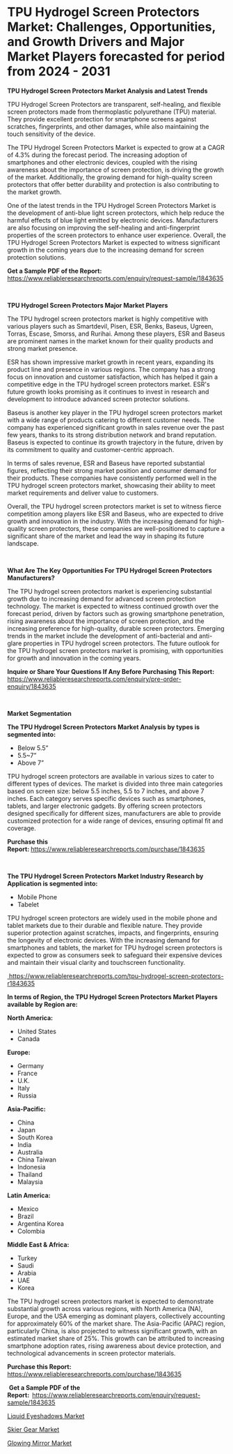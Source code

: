 <p><h1>TPU Hydrogel Screen Protectors Market: Challenges, Opportunities, and Growth Drivers and Major Market Players forecasted for period from 2024 - 2031</h1></p><p><strong>TPU Hydrogel Screen Protectors Market Analysis and Latest Trends</strong></p>
<p><p>TPU Hydrogel Screen Protectors are transparent, self-healing, and flexible screen protectors made from thermoplastic polyurethane (TPU) material. They provide excellent protection for smartphone screens against scratches, fingerprints, and other damages, while also maintaining the touch sensitivity of the device.</p><p>The TPU Hydrogel Screen Protectors Market is expected to grow at a CAGR of 4.3% during the forecast period. The increasing adoption of smartphones and other electronic devices, coupled with the rising awareness about the importance of screen protection, is driving the growth of the market. Additionally, the growing demand for high-quality screen protectors that offer better durability and protection is also contributing to the market growth.</p><p>One of the latest trends in the TPU Hydrogel Screen Protectors Market is the development of anti-blue light screen protectors, which help reduce the harmful effects of blue light emitted by electronic devices. Manufacturers are also focusing on improving the self-healing and anti-fingerprint properties of the screen protectors to enhance user experience. Overall, the TPU Hydrogel Screen Protectors Market is expected to witness significant growth in the coming years due to the increasing demand for screen protection solutions.</p></p>
<p><strong>Get a Sample PDF of the Report:&nbsp;</strong> <a href="https://www.reliableresearchreports.com/enquiry/request-sample/1843635">https://www.reliableresearchreports.com/enquiry/request-sample/1843635</a></p>
<p>&nbsp;</p>
<p><strong>TPU Hydrogel Screen Protectors Major Market Players</strong></p>
<p><p>The TPU hydrogel screen protectors market is highly competitive with various players such as Smartdevil, Pisen, ESR, Benks, Baseus, Ugreen, Torras, Escase, Smorss, and Rurihai. Among these players, ESR and Baseus are prominent names in the market known for their quality products and strong market presence.</p><p>ESR has shown impressive market growth in recent years, expanding its product line and presence in various regions. The company has a strong focus on innovation and customer satisfaction, which has helped it gain a competitive edge in the TPU hydrogel screen protectors market. ESR's future growth looks promising as it continues to invest in research and development to introduce advanced screen protector solutions.</p><p>Baseus is another key player in the TPU hydrogel screen protectors market with a wide range of products catering to different customer needs. The company has experienced significant growth in sales revenue over the past few years, thanks to its strong distribution network and brand reputation. Baseus is expected to continue its growth trajectory in the future, driven by its commitment to quality and customer-centric approach.</p><p>In terms of sales revenue, ESR and Baseus have reported substantial figures, reflecting their strong market position and consumer demand for their products. These companies have consistently performed well in the TPU hydrogel screen protectors market, showcasing their ability to meet market requirements and deliver value to customers.</p><p>Overall, the TPU hydrogel screen protectors market is set to witness fierce competition among players like ESR and Baseus, who are expected to drive growth and innovation in the industry. With the increasing demand for high-quality screen protectors, these companies are well-positioned to capture a significant share of the market and lead the way in shaping its future landscape.</p></p>
<p>&nbsp;</p>
<p><strong>What Are The Key Opportunities For TPU Hydrogel Screen Protectors Manufacturers?</strong></p>
<p><p>The TPU hydrogel screen protectors market is experiencing substantial growth due to increasing demand for advanced screen protection technology. The market is expected to witness continued growth over the forecast period, driven by factors such as growing smartphone penetration, rising awareness about the importance of screen protection, and the increasing preference for high-quality, durable screen protectors. Emerging trends in the market include the development of anti-bacterial and anti-glare properties in TPU hydrogel screen protectors. The future outlook for the TPU hydrogel screen protectors market is promising, with opportunities for growth and innovation in the coming years.</p></p>
<p><strong>Inquire or Share Your Questions If Any Before Purchasing This Report:</strong> <a href="https://www.reliableresearchreports.com/enquiry/pre-order-enquiry/1843635">https://www.reliableresearchreports.com/enquiry/pre-order-enquiry/1843635</a></p>
<p>&nbsp;</p>
<p><strong>Market Segmentation</strong></p>
<p><strong>The TPU Hydrogel Screen Protectors Market Analysis by types is segmented into:</strong></p>
<p><ul><li>Below 5.5”</li><li>5.5~7”</li><li>Above 7”</li></ul></p>
<p><p>TPU hydrogel screen protectors are available in various sizes to cater to different types of devices. The market is divided into three main categories based on screen size: below 5.5 inches, 5.5 to 7 inches, and above 7 inches. Each category serves specific devices such as smartphones, tablets, and larger electronic gadgets. By offering screen protectors designed specifically for different sizes, manufacturers are able to provide customized protection for a wide range of devices, ensuring optimal fit and coverage.</p></p>
<p><strong>Purchase this Report:&nbsp;</strong><a href="https://www.reliableresearchreports.com/purchase/1843635">https://www.reliableresearchreports.com/purchase/1843635</a></p>
<p>&nbsp;</p>
<p><strong>The TPU Hydrogel Screen Protectors Market Industry Research by Application is segmented into:</strong></p>
<p><ul><li>Mobile Phone</li><li>Tabelet</li></ul></p>
<p><p>TPU hydrogel screen protectors are widely used in the mobile phone and tablet markets due to their durable and flexible nature. They provide superior protection against scratches, impacts, and fingerprints, ensuring the longevity of electronic devices. With the increasing demand for smartphones and tablets, the market for TPU hydrogel screen protectors is expected to grow as consumers seek to safeguard their expensive devices and maintain their visual clarity and touchscreen functionality.</p></p>
<p><a href="https://www.reliableresearchreports.com/tpu-hydrogel-screen-protectors-r1843635">&nbsp;https://www.reliableresearchreports.com/tpu-hydrogel-screen-protectors-r1843635</a></p>
<p><strong>In terms of Region, the TPU Hydrogel Screen Protectors Market Players available by Region are:</strong></p>
<p>
    <p> <strong> North America: </strong>
        <ul>
            <li>United States</li>
            <li>Canada</li>
        </ul>
        </p> 
    <p> <strong> Europe: </strong>
        <ul>
            <li>Germany</li>
            <li>France</li>
            <li>U.K.</li>
            <li>Italy</li>
            <li>Russia</li>
        </ul>
        </p> 
    <p> <strong> Asia-Pacific: </strong>
        <ul>
            <li>China</li>
            <li>Japan</li>
            <li>South Korea</li>
            <li>India</li>
            <li>Australia</li>
            <li>China Taiwan</li>
            <li>Indonesia</li>
            <li>Thailand</li>
            <li>Malaysia</li>
        </ul>
        </p> 
    <p> <strong> Latin America: </strong>
        <ul>
            <li>Mexico</li>
            <li>Brazil</li>
            <li>Argentina Korea</li>
            <li>Colombia</li>
        </ul>
        </p> 
    <p> <strong> Middle East & Africa: </strong>
        <ul>
            <li>Turkey</li>
            <li>Saudi</li>
            <li>Arabia</li>
            <li>UAE</li>
            <li>Korea</li>
        </ul>
    </p>
    </p>
<p><p>The TPU hydrogel screen protectors market is expected to demonstrate substantial growth across various regions, with North America (NA), Europe, and the USA emerging as dominant players, collectively accounting for approximately 60% of the market share. The Asia-Pacific (APAC) region, particularly China, is also projected to witness significant growth, with an estimated market share of 25%. This growth can be attributed to increasing smartphone adoption rates, rising awareness about device protection, and technological advancements in screen protector materials.</p></p>
<p><strong>Purchase this Report: </strong><a href="https://www.reliableresearchreports.com/purchase/1843635">https://www.reliableresearchreports.com/purchase/1843635</a></p>
<p>&nbsp;<strong>Get a Sample PDF of the Report:&nbsp;&nbsp;</strong><a href="https://www.reliableresearchreports.com/enquiry/request-sample/1843635">https://www.reliableresearchreports.com/enquiry/request-sample/1843635</a></p>
<p><strong></strong></p>
<p><p><a href="https://github.com/cecuraprangm/Market-Research-Report-List-3/blob/main/liquid-eyeshadows-market.md">Liquid Eyeshadows Market</a></p><p><a href="https://github.com/eeenafisainka/Market-Research-Report-List-1/blob/main/skier-gear-market.md">Skier Gear Market</a></p><p><a href="https://github.com/ChiragRP21/Market-Research-Report-List-5/blob/main/glowing-mirror-market.md">Glowing Mirror Market</a></p></p>